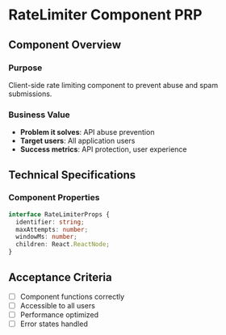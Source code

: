 # RateLimiter Component PRP

## Component Overview

### Purpose
Client-side rate limiting component to prevent abuse and spam submissions.

### Business Value
- **Problem it solves**: API abuse prevention
- **Target users**: All application users
- **Success metrics**: API protection, user experience

## Technical Specifications

### Component Properties
```typescript
interface RateLimiterProps {
  identifier: string;
  maxAttempts: number;
  windowMs: number;
  children: React.ReactNode;
}
```

## Acceptance Criteria
- [ ] Component functions correctly
- [ ] Accessible to all users
- [ ] Performance optimized
- [ ] Error states handled
